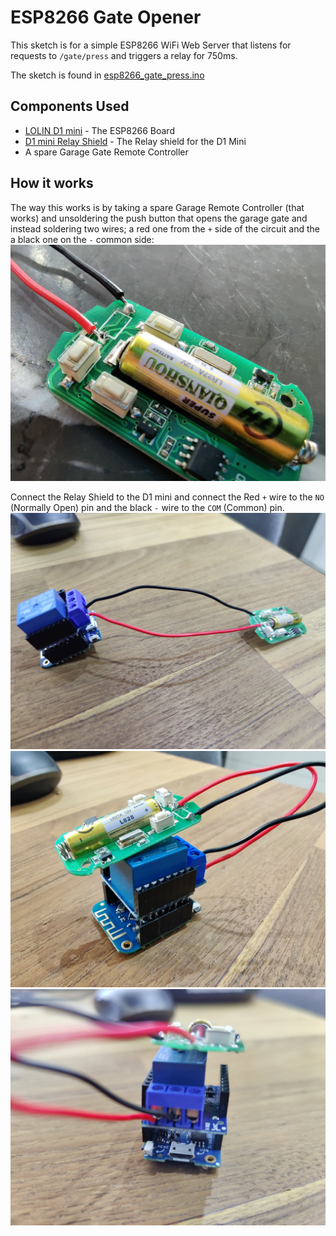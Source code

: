 # ESP8266 Gate Opener

This sketch is for a simple ESP8266 WiFi Web Server that listens for requests to `/gate/press` and triggers a relay for 750ms.

The sketch is found in [esp8266_gate_press.ino](esp8266_gate_press.ino)

## Components Used
* [LOLIN D1 mini](https://docs.wemos.cc/en/latest/d1/d1_mini.html) - The ESP8266 Board
* [D1 mini Relay Shield](https://docs.wemos.cc/en/latest/d1_mini_shiled/relay.html) - The Relay shield for the D1 Mini
* A spare Garage Gate Remote Controller

## How it works
The way this works is by taking a spare Garage Remote Controller (that works) and unsoldering the push button that opens the garage gate and instead soldering two wires; a red one from the `+` side of the circuit and the a black one on the `-` common side: ![Soldering wires on remote control](images/IMG_20200921_160950-min.jpg)

Connect the Relay Shield to the D1 mini and connect the Red `+` wire to the `NO` (Normally Open) pin and the black `-` wire to the `COM` (Common) pin.
![Connected to the Relay Shield](images/IMG_20200930_122635-min.jpg) ![Connected to the Relay Shield 2](images/IMG_20200930_122709-min.jpg) ![Connected to the Relay Shield 3](images/IMG_20200930_122717-min.jpg)
